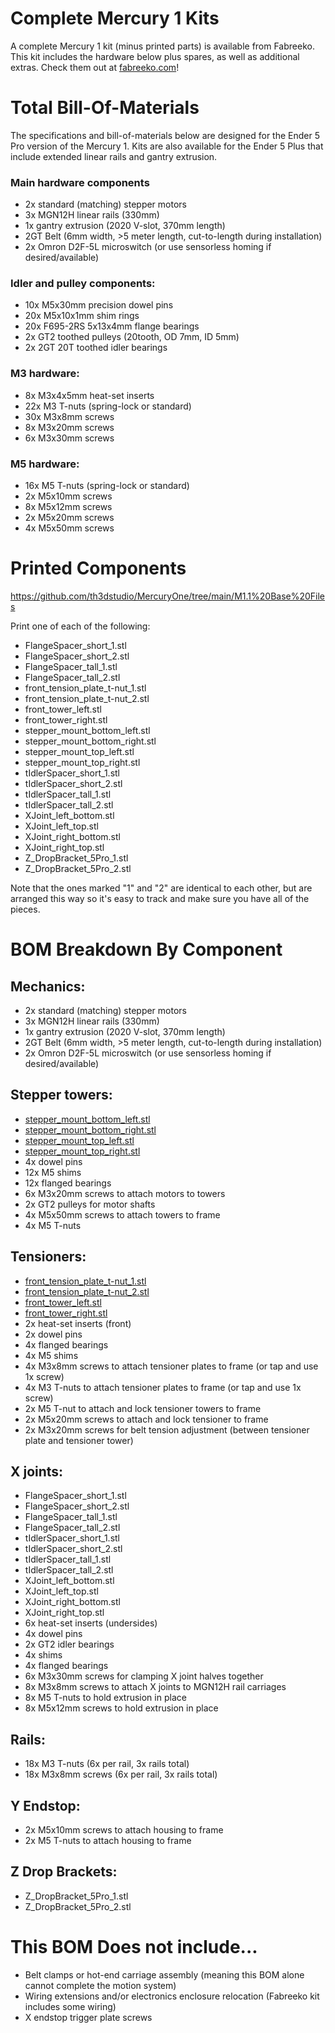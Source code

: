 # Complete Mercury 1 Kits

A complete Mercury 1 kit (minus printed parts) is available from Fabreeko. This kit includes the hardware below plus spares, as well as additional extras. Check them out at [fabreeko.com](https://www.fabreeko.com/)!

# Total Bill-Of-Materials

The specifications and bill-of-materials below are designed for the Ender 5 Pro version of the Mercury 1. Kits are also available for the Ender 5 Plus that include extended linear rails and gantry extrusion.

### Main hardware components
- 2x standard (matching) stepper motors
- 3x MGN12H linear rails (330mm)
- 1x gantry extrusion (2020 V-slot, 370mm length)
- 2GT Belt (6mm width, >5 meter length, cut-to-length during installation)
- 2x Omron D2F-5L microswitch (or use sensorless homing if desired/available)

### Idler and pulley components:
- 10x M5x30mm precision dowel pins
- 20x M5x10x1mm shim rings
- 20x F695-2RS 5x13x4mm flange bearings
- 2x GT2 toothed pulleys (20tooth, OD 7mm, ID 5mm)
- 2x 2GT 20T toothed idler bearings

### M3 hardware:
- 8x M3x4x5mm heat-set inserts
- 22x M3 T-nuts (spring-lock or standard)
- 30x M3x8mm screws
- 8x M3x20mm screws
- 6x M3x30mm screws

### M5 hardware:
- 16x M5 T-nuts (spring-lock or standard)
- 2x M5x10mm screws
- 8x M5x12mm screws
- 2x M5x20mm screws
- 4x M5x50mm screws

# Printed Components

https://github.com/th3dstudio/MercuryOne/tree/main/M1.1%20Base%20Files

Print one of each of the following:

- FlangeSpacer_short_1.stl
- FlangeSpacer_short_2.stl
- FlangeSpacer_tall_1.stl
- FlangeSpacer_tall_2.stl
- front_tension_plate_t-nut_1.stl
- front_tension_plate_t-nut_2.stl
- front_tower_left.stl
- front_tower_right.stl
- stepper_mount_bottom_left.stl
- stepper_mount_bottom_right.stl
- stepper_mount_top_left.stl
- stepper_mount_top_right.stl
- tIdlerSpacer_short_1.stl
- tIdlerSpacer_short_2.stl
- tIdlerSpacer_tall_1.stl
- tIdlerSpacer_tall_2.stl
- XJoint_left_bottom.stl
- XJoint_left_top.stl
- XJoint_right_bottom.stl
- XJoint_right_top.stl
- Z_DropBracket_5Pro_1.stl
- Z_DropBracket_5Pro_2.stl

Note that the ones marked "1" and "2" are identical to each other, but are arranged this way so it's easy to track and make sure you have all of the pieces.

# BOM Breakdown By Component

## Mechanics:
- 2x standard (matching) stepper motors
- 3x MGN12H linear rails (330mm)
- 1x gantry extrusion (2020 V-slot, 370mm length)
- 2GT Belt (6mm width, >5 meter length, cut-to-length during installation)
- 2x Omron D2F-5L microswitch (or use sensorless homing if desired/available)

## Stepper towers:
- [stepper_mount_bottom_left.stl](../stepper_mount_bottom_left.stl)
- [stepper_mount_bottom_right.stl](../stepper_mount_bottom_right.stl)
- [stepper_mount_top_left.stl](../stepper_mount_top_left.stl)
- [stepper_mount_top_right.stl](../stepper_mount_top_right.stl)
- 4x dowel pins
- 12x M5 shims
- 12x flanged bearings
- 6x M3x20mm screws to attach motors to towers
- 2x GT2 pulleys for motor shafts
- 4x M5x50mm screws to attach towers to frame
- 4x M5 T-nuts

## Tensioners:
- [front_tension_plate_t-nut_1.stl](../front_tension_plate_t-nut_1.stl)
- [front_tension_plate_t-nut_2.stl](../front_tension_plate_t-nut_2.stl)
- [front_tower_left.stl](../front_tower_left.stl)
- [front_tower_right.stl](../front_tower_right.stl)
- 2x heat-set inserts (front)
- 2x dowel pins
- 4x flanged bearings
- 4x M5 shims
- 4x M3x8mm screws to attach tensioner plates to frame (or tap and use 1x screw)
- 4x M3 T-nuts to attach tensioner plates to frame (or tap and use 1x screw)
- 2x M5 T-nut to attach and lock tensioner towers to frame
- 2x M5x20mm screws to attach and lock tensioner to frame
- 2x M3x20mm screws for belt tension adjustment (between tensioner plate and tensioner tower)

## X joints:
- FlangeSpacer_short_1.stl
- FlangeSpacer_short_2.stl
- FlangeSpacer_tall_1.stl
- FlangeSpacer_tall_2.stl
- tIdlerSpacer_short_1.stl
- tIdlerSpacer_short_2.stl
- tIdlerSpacer_tall_1.stl
- tIdlerSpacer_tall_2.stl
- XJoint_left_bottom.stl
- XJoint_left_top.stl
- XJoint_right_bottom.stl
- XJoint_right_top.stl
- 6x heat-set inserts (undersides)
- 4x dowel pins
- 2x GT2 idler bearings
- 4x shims
- 4x flanged bearings
- 6x M3x30mm screws for clamping X joint halves together
- 8x M3x8mm screws to attach X joints to MGN12H rail carriages
- 8x M5 T-nuts to hold extrusion in place
- 8x M5x12mm screws to hold extrusion in place

## Rails:
- 18x M3 T-nuts (6x per rail, 3x rails total)
- 18x M3x8mm screws (6x per rail, 3x rails total)

## Y Endstop:
- 2x M5x10mm screws to attach housing to frame
- 2x M5 T-nuts to attach housing to frame

## Z Drop Brackets:
- Z_DropBracket_5Pro_1.stl
- Z_DropBracket_5Pro_2.stl

# This BOM Does not include...

- Belt clamps or hot-end carriage assembly (meaning this BOM alone cannot complete the motion system)
- Wiring extensions and/or electronics enclosure relocation (Fabreeko kit includes some wiring)
- X endstop trigger plate screws
